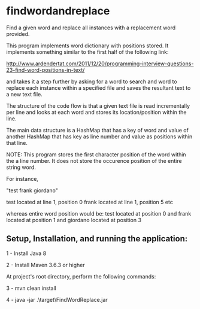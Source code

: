 # findwordandreplace
Find a given word and replace all instances with a replacement word provided.

This program implements word dictionary with positions stored. It implements something similar to the
first half of the following link:

http://www.ardendertat.com/2011/12/20/programming-interview-questions-23-find-word-positions-in-text/

and takes it a step further by asking for a word to search and word to replace each instance within a
specified file and saves the resultant text to a new text file.

The structure of the code flow is that a given text file is read incrementally per line and looks at
each word and stores its location/position within the line.

The main data structure is a HashMap that has a key of word and value of another HashMap that has key
as line number and value as positions within that line.

NOTE: This program stores the first character position of the word within the a line number.
It does not store the occurence position of the entire string word.

For instance,

"test frank giordano" 

test located at line 1, position 0
frank located at line 1, position 5
etc

whereas entire word position would be:
test located at position 0 and frank located at position 1 and giordano located at position 3

## Setup, Installation, and running the application:

1 - Install Java 8

2 - Install Maven 3.6.3 or higher

At project's root directory, perform the following commands:

3 - mvn clean install

4 - java -jar .\target\FindWordReplace.jar

